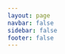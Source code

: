 ```yaml
---
layout: page
navbar: false
sidebar: false
footer: false
---
```


<script setup>
import WebglLoaderGltf from "./components/WebglLoaderGltf.vue"
</script>

<WebglLoaderGltf />